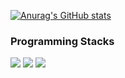 [![Anurag's GitHub stats](https://github-readme-stats.vercel.app/api?username=rlawhddbs&theme=dark)](https://github.com/rlawhddbs/github-readme-stats)

### Programming Stacks

<div class="bottom">
  <img src="https://img.shields.io/badge/C-A8B9CC?style=flat-square&logo=C&logoColor=black"/>
  <img src="https://img.shields.io/badge/HTML5-E34F26?style=flat-square&logo=HTML5&logoColor=white"/>
  <img src="https://img.shields.io/badge/Spring Boot-6DB33FC?style=flat-square&logo=Spring Boot&logoColor=white"/>
</div>
